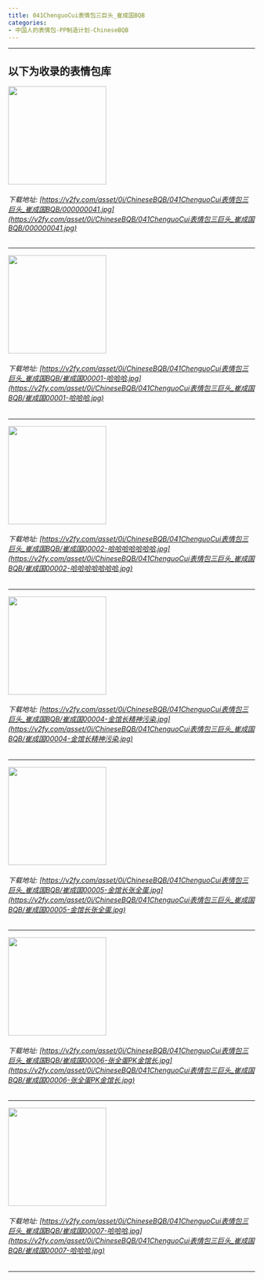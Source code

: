 ```yaml
---
title: 041ChenguoCui表情包三巨头_崔成国BQB
categories:
- 中国人的表情包-PP制造计划-ChineseBQB
---
```


------
## 以下为收录的表情包库

<!-- more -->

<img height='200px' style='height:200px;'  src='https://v2fy.com/asset/0i/ChineseBQB/041ChenguoCui表情包三巨头_崔成国BQB/000000041.jpg' data-original='https://v2fy.com/asset/0i/ChineseBQB/041ChenguoCui表情包三巨头_崔成国BQB/000000041.jpg' /><br/><h6>下载地址: [https://v2fy.com/asset/0i/ChineseBQB/041ChenguoCui表情包三巨头_崔成国BQB/000000041.jpg](https://v2fy.com/asset/0i/ChineseBQB/041ChenguoCui表情包三巨头_崔成国BQB/000000041.jpg)</h6><hr/><img height='200px' style='height:200px;'  src='https://v2fy.com/asset/0i/ChineseBQB/041ChenguoCui表情包三巨头_崔成国BQB/崔成国00001-哈哈哈.jpg' data-original='https://v2fy.com/asset/0i/ChineseBQB/041ChenguoCui表情包三巨头_崔成国BQB/崔成国00001-哈哈哈.jpg' /><br/><h6>下载地址: [https://v2fy.com/asset/0i/ChineseBQB/041ChenguoCui表情包三巨头_崔成国BQB/崔成国00001-哈哈哈.jpg](https://v2fy.com/asset/0i/ChineseBQB/041ChenguoCui表情包三巨头_崔成国BQB/崔成国00001-哈哈哈.jpg)</h6><hr/><img height='200px' style='height:200px;'  src='https://v2fy.com/asset/0i/ChineseBQB/041ChenguoCui表情包三巨头_崔成国BQB/崔成国00002-哈哈哈哈哈哈哈.jpg' data-original='https://v2fy.com/asset/0i/ChineseBQB/041ChenguoCui表情包三巨头_崔成国BQB/崔成国00002-哈哈哈哈哈哈哈.jpg' /><br/><h6>下载地址: [https://v2fy.com/asset/0i/ChineseBQB/041ChenguoCui表情包三巨头_崔成国BQB/崔成国00002-哈哈哈哈哈哈哈.jpg](https://v2fy.com/asset/0i/ChineseBQB/041ChenguoCui表情包三巨头_崔成国BQB/崔成国00002-哈哈哈哈哈哈哈.jpg)</h6><hr/><img height='200px' style='height:200px;'  src='https://v2fy.com/asset/0i/ChineseBQB/041ChenguoCui表情包三巨头_崔成国BQB/崔成国00004-金馆长精神污染.jpg' data-original='https://v2fy.com/asset/0i/ChineseBQB/041ChenguoCui表情包三巨头_崔成国BQB/崔成国00004-金馆长精神污染.jpg' /><br/><h6>下载地址: [https://v2fy.com/asset/0i/ChineseBQB/041ChenguoCui表情包三巨头_崔成国BQB/崔成国00004-金馆长精神污染.jpg](https://v2fy.com/asset/0i/ChineseBQB/041ChenguoCui表情包三巨头_崔成国BQB/崔成国00004-金馆长精神污染.jpg)</h6><hr/><img height='200px' style='height:200px;'  src='https://v2fy.com/asset/0i/ChineseBQB/041ChenguoCui表情包三巨头_崔成国BQB/崔成国00005-金馆长张全蛋.jpg' data-original='https://v2fy.com/asset/0i/ChineseBQB/041ChenguoCui表情包三巨头_崔成国BQB/崔成国00005-金馆长张全蛋.jpg' /><br/><h6>下载地址: [https://v2fy.com/asset/0i/ChineseBQB/041ChenguoCui表情包三巨头_崔成国BQB/崔成国00005-金馆长张全蛋.jpg](https://v2fy.com/asset/0i/ChineseBQB/041ChenguoCui表情包三巨头_崔成国BQB/崔成国00005-金馆长张全蛋.jpg)</h6><hr/><img height='200px' style='height:200px;'  src='https://v2fy.com/asset/0i/ChineseBQB/041ChenguoCui表情包三巨头_崔成国BQB/崔成国00006-张全蛋PK金馆长.jpg' data-original='https://v2fy.com/asset/0i/ChineseBQB/041ChenguoCui表情包三巨头_崔成国BQB/崔成国00006-张全蛋PK金馆长.jpg' /><br/><h6>下载地址: [https://v2fy.com/asset/0i/ChineseBQB/041ChenguoCui表情包三巨头_崔成国BQB/崔成国00006-张全蛋PK金馆长.jpg](https://v2fy.com/asset/0i/ChineseBQB/041ChenguoCui表情包三巨头_崔成国BQB/崔成国00006-张全蛋PK金馆长.jpg)</h6><hr/><img height='200px' style='height:200px;'  src='https://v2fy.com/asset/0i/ChineseBQB/041ChenguoCui表情包三巨头_崔成国BQB/崔成国00007-哈哈哈.jpg' data-original='https://v2fy.com/asset/0i/ChineseBQB/041ChenguoCui表情包三巨头_崔成国BQB/崔成国00007-哈哈哈.jpg' /><br/><h6>下载地址: [https://v2fy.com/asset/0i/ChineseBQB/041ChenguoCui表情包三巨头_崔成国BQB/崔成国00007-哈哈哈.jpg](https://v2fy.com/asset/0i/ChineseBQB/041ChenguoCui表情包三巨头_崔成国BQB/崔成国00007-哈哈哈.jpg)</h6><hr/>